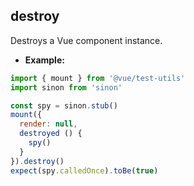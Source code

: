 ## destroy

Destroys a Vue component instance.

- **Example:**

```js
import { mount } from '@vue/test-utils'
import sinon from 'sinon'

const spy = sinon.stub()
mount({
  render: null,
  destroyed () {
    spy()
  }
}).destroy()
expect(spy.calledOnce).toBe(true)
```
